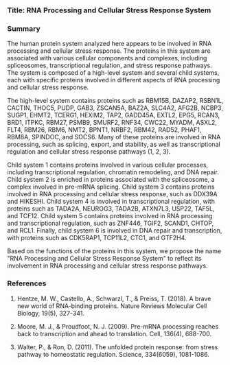 ### Title: RNA Processing and Cellular Stress Response System

### Summary

The human protein system analyzed here appears to be involved in RNA processing and cellular stress response. The proteins in this system are associated with various cellular components and complexes, including spliceosomes, transcriptional regulation, and stress response pathways. The system is composed of a high-level system and several child systems, each with specific proteins involved in different aspects of RNA processing and cellular stress response.

The high-level system contains proteins such as RBM15B, DAZAP2, RSBN1L, CACTIN, THOC5, PUDP, GAB3, ZSCAN5A, BAZ2A, SLC4A2, AFG2B, NCBP3, SUGP1, EHMT2, TCERG1, HEXIM2, TAP2, GADD45A, EXTL2, EPG5, RCAN3, BRD1, ITPKC, RBM27, PSMB9, SMURF2, RNF34, CWC22, MYADM, ASXL2, FLT4, RBM26, RBM6, NMT2, BPNT1, NRBF2, RBM42, RAD52, PHAF1, RBM8A, SPINDOC, and SOCS6. Many of these proteins are involved in RNA processing, such as splicing, export, and stability, as well as transcriptional regulation and cellular stress response pathways (1, 2, 3).

Child system 1 contains proteins involved in various cellular processes, including transcriptional regulation, chromatin remodeling, and DNA repair. Child system 2 is enriched in proteins associated with the spliceosome, a complex involved in pre-mRNA splicing. Child system 3 contains proteins involved in RNA processing and cellular stress response, such as DDX39A and HIKESHI. Child system 4 is involved in transcriptional regulation, with proteins such as TADA2A, NEUROG3, TADA2B, ATXN7L3, USP22, TAF5L, and TCF12. Child system 5 contains proteins involved in RNA processing and transcriptional regulation, such as ZNF446, TGIF2, SCAND1, CHTOP, and RCL1. Finally, child system 6 is involved in DNA repair and transcription, with proteins such as CDK5RAP1, TCP11L2, CTC1, and GTF2H4.

Based on the functions of the proteins in this system, we propose the name "RNA Processing and Cellular Stress Response System" to reflect its involvement in RNA processing and cellular stress response pathways.

### References

1. Hentze, M. W., Castello, A., Schwarzl, T., & Preiss, T. (2018). A brave new world of RNA-binding proteins. Nature Reviews Molecular Cell Biology, 19(5), 327-341.

2. Moore, M. J., & Proudfoot, N. J. (2009). Pre-mRNA processing reaches back to transcription and ahead to translation. Cell, 136(4), 688-700.

3. Walter, P., & Ron, D. (2011). The unfolded protein response: from stress pathway to homeostatic regulation. Science, 334(6059), 1081-1086.